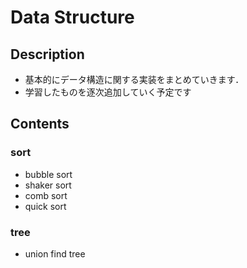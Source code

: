 # Data Structure

## Description

- 基本的にデータ構造に関する実装をまとめていきます．
- 学習したものを逐次追加していく予定です

## Contents

### sort

- bubble sort
- shaker sort
- comb sort
- quick sort

### tree

- union find tree
